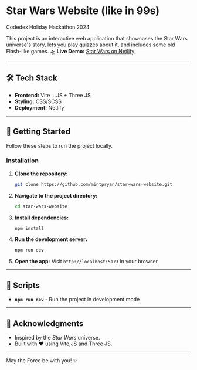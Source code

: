 # Star Wars Website (like in 99s)
Codedex Holiday Hackathon 2024

This project is an interactive web application that showcases the Star Wars universe's story, lets you play quizzes about it, and includes some old Flash-like games.
🛸 **Live Demo:** [Star Wars on Netlify](https://star-wars-codedex.netlify.app/)

---

## 🛠️ Tech Stack

- **Frontend:** Vite + JS + Three JS
- **Styling:** CSS/SCSS
- **Deployment:** Netlify

---

## 🚀 Getting Started

Follow these steps to run the project locally.

### Installation

1. **Clone the repository:**
   ```bash
   git clone https://github.com/mintpryan/star-wars-website.git
   ```

2. **Navigate to the project directory:**
   ```bash
   cd star-wars-website
   ```

3. **Install dependencies:**
   ```bash
   npm install
   ```

4. **Run the development server:**
   ```bash
   npm run dev
   ```

5. **Open the app:**
   Visit `http://localhost:5173` in your browser.

---

## 📝 Scripts

- **`npm run dev`** - Run the project in development mode

---

## 🌟 Acknowledgments

- Inspired by the *Star Wars* universe.
- Built with ❤️ using Vite,JS and Three JS.

---

May the Force be with you! ✨
